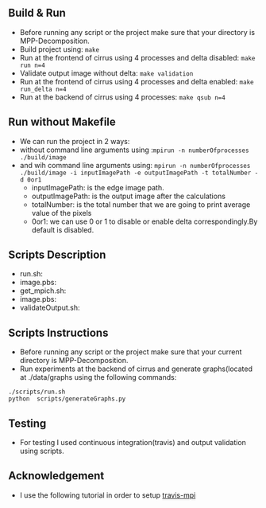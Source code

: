 ## Build & Run
* Before running any script or the project make sure that your directory is MPP-Decomposition.
* Build project using: ```make```
* Run at the frontend of cirrus using 4 processes and delta disabled: ```make run n=4```
* Validate output image without delta: ```make validation```
* Run at the frontend of cirrus using 4 processes and delta enabled: ```make run_delta n=4```
* Run at the backend of cirrus using 4 processes: ```make qsub n=4```

## Run without Makefile
* We can run the project in 2 ways:
* without command line arguments using :```mpirun -n numberOfprocesses ./build/image ```
* and wih command line arguments using: ```mpirun -n numberOfprocesses ./build/image -i inputImagePath -e outputImagePath -t totalNumber -d 0or1 ``` 
  * inputImagePath: is the edge image path. 
  * outputImagePath: is the output image after the calculations
  * totalNumber: is the total number that we are going to print average value of the pixels
  * 0or1: we can use 0 or 1 to disable or enable delta correspondingly.By default is disabled.

## Scripts Description
* run.sh: 
* image.pbs:
* get_mpich.sh:
* image.pbs:
* validateOutput.sh:


## Scripts Instructions
* Before running any script or the project make sure that your current directory is MPP-Decomposition.
* Run experiments at the backend of cirrus and generate graphs(located at ./data/graphs using the following commands:
```
./scripts/run.sh 
python  scripts/generateGraphs.py 
```

## Testing
* For testing I used continuous integration(travis) and output validation using scripts.

## Acknowledgement
* I use the following tutorial in order to setup [travis-mpi](https://d-meiser.github.io/2016/01/10/mpi-travis.html)
